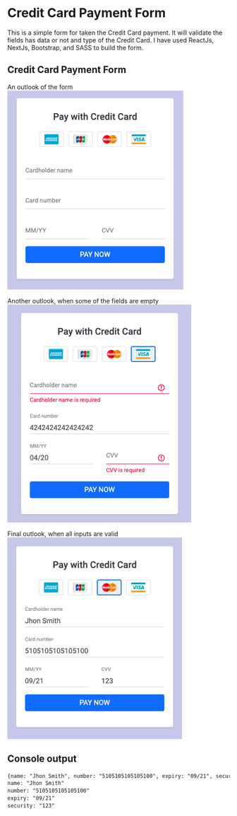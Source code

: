 # Credit Card Payment Form
This is a simple form for taken the Credit Card payment. It will validate the fields has data or not and type of the Credit Card. I have used ReactJs, NextJs, Bootstrap, and SASS to build the form.

## Credit Card Payment Form
An outlook of the form
![Credit Card payment form](public/static/example/01.png)

Another outlook, when some of the fields are empty
![Credit Card payment form with empty fields](public/static/example/03.png)

Final outlook, when all inputs are valid
![Credit Card payment form with empty fields](public/static/example/04.png)

## Console output
```html
{name: "Jhon Smith", number: "5105105105105100", expiry: "09/21", security: "123"}
name: "Jhon Smith"
number: "5105105105105100"
expiry: "09/21"
security: "123"
```